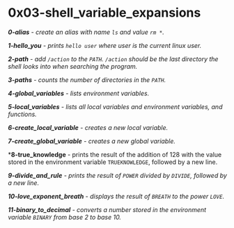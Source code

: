 # 0x03-shell_variable_expansions #

***0-alias** - create an alias with name `ls` and value `rm *`.*

***1-hello_you** - prints `hello user` where user is the current linux user.*

***2-path** - add `/action` to the `PATH`. `/action` should be the last directory the shell looks into when searching the program.*

***3-paths** - counts the number of directories in the `PATH`.*

***4-global_variables** - lists environment variables.*

***5-local_variables** - lists all local variables and environment variables, and functions.*

***6-create_local_variable** - creates a new local variable.*

***7-create_global_variable** - creates a new global variable.*

***8-true_knowledge** - prints the result of the addition of 128 with the value stored in the environment variable `TRUEKNOWLEDGE`, followed by a new line.

***9-divide_and_rule** - prints the result of `POWER` divided by `DIVIDE`, followed by a new line.*

***10-love_exponent_breath** - displays the result of `BREATH` to the power `LOVE`.*

***11-binary_to_decimal** - converts a number stored in the environment variable `BINARY` from base 2 to base 10.*
